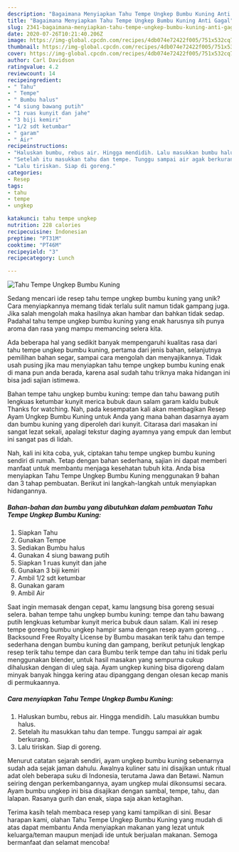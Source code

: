 ```yaml
---
description: "Bagaimana Menyiapkan Tahu Tempe Ungkep Bumbu Kuning Anti Gagal"
title: "Bagaimana Menyiapkan Tahu Tempe Ungkep Bumbu Kuning Anti Gagal"
slug: 2341-bagaimana-menyiapkan-tahu-tempe-ungkep-bumbu-kuning-anti-gagal
date: 2020-07-26T10:21:40.206Z
image: https://img-global.cpcdn.com/recipes/4db074e72422f005/751x532cq70/tahu-tempe-ungkep-bumbu-kuning-foto-resep-utama.jpg
thumbnail: https://img-global.cpcdn.com/recipes/4db074e72422f005/751x532cq70/tahu-tempe-ungkep-bumbu-kuning-foto-resep-utama.jpg
cover: https://img-global.cpcdn.com/recipes/4db074e72422f005/751x532cq70/tahu-tempe-ungkep-bumbu-kuning-foto-resep-utama.jpg
author: Carl Davidson
ratingvalue: 4.2
reviewcount: 14
recipeingredient:
- " Tahu"
- " Tempe"
- " Bumbu halus"
- "4 siung bawang putih"
- "1 ruas kunyit dan jahe"
- "3 biji kemiri"
- "1/2 sdt ketumbar"
- " garam"
- " Air"
recipeinstructions:
- "Haluskan bumbu, rebus air. Hingga mendidih. Lalu masukkan bumbu halus."
- "Setelah itu masukkan tahu dan tempe. Tunggu sampai air agak berkurang."
- "Lalu tiriskan. Siap di goreng."
categories:
- Resep
tags:
- tahu
- tempe
- ungkep

katakunci: tahu tempe ungkep 
nutrition: 228 calories
recipecuisine: Indonesian
preptime: "PT31M"
cooktime: "PT46M"
recipeyield: "3"
recipecategory: Lunch

---
```



![Tahu Tempe Ungkep Bumbu Kuning](https://img-global.cpcdn.com/recipes/4db074e72422f005/751x532cq70/tahu-tempe-ungkep-bumbu-kuning-foto-resep-utama.jpg)

Sedang mencari ide resep tahu tempe ungkep bumbu kuning yang unik? Cara menyiapkannya memang tidak terlalu sulit namun tidak gampang juga. Jika salah mengolah maka hasilnya akan hambar dan bahkan tidak sedap. Padahal tahu tempe ungkep bumbu kuning yang enak harusnya sih punya aroma dan rasa yang mampu memancing selera kita.

Ada beberapa hal yang sedikit banyak mempengaruhi kualitas rasa dari tahu tempe ungkep bumbu kuning, pertama dari jenis bahan, selanjutnya pemilihan bahan segar, sampai cara mengolah dan menyajikannya. Tidak usah pusing jika mau menyiapkan tahu tempe ungkep bumbu kuning enak di mana pun anda berada, karena asal sudah tahu triknya maka hidangan ini bisa jadi sajian istimewa.

Bahan tempe tahu ungkep bumbu kuning: tempe dan tahu bawang putih lengkuas ketumbar kunyit merica bubuk daun salam garam kaldu bubuk Thanks for watching. Nah, pada kesempatan kali akan membagikan Resep Ayam Ungkep Bumbu Kuning untuk Anda yang mana bahan dasarnya ayam dan bumbu kuning yang diperoleh dari kunyit. Citarasa dari masakan ini sangat lezat sekali, apalagi tekstur daging ayamnya yang empuk dan lembut ini sangat pas di lidah.


Nah, kali ini kita coba, yuk, ciptakan tahu tempe ungkep bumbu kuning sendiri di rumah. Tetap dengan bahan sederhana, sajian ini dapat memberi manfaat untuk membantu menjaga kesehatan tubuh kita. Anda bisa menyiapkan Tahu Tempe Ungkep Bumbu Kuning menggunakan 9 bahan dan 3 tahap pembuatan. Berikut ini langkah-langkah untuk menyiapkan hidangannya.

<!--inarticleads1-->

##### Bahan-bahan dan bumbu yang dibutuhkan dalam pembuatan Tahu Tempe Ungkep Bumbu Kuning:

1. Siapkan  Tahu
1. Gunakan  Tempe
1. Sediakan  Bumbu halus
1. Gunakan 4 siung bawang putih
1. Siapkan 1 ruas kunyit dan jahe
1. Gunakan 3 biji kemiri
1. Ambil 1/2 sdt ketumbar
1. Gunakan  garam
1. Ambil  Air


Saat ingin memasak dengan cepat, kamu langsung bisa goreng sesuai selera. bahan tempe tahu ungkep bumbu kuning: tempe dan tahu bawang putih lengkuas ketumbar kunyit merica bubuk daun salam. Kali ini resep tempe goreng bumbu ungkep hampir sama dengan resep ayam goreng.. . Backsound Free Royalty License by Bumbu masakan terik tahu dan tempe sederhana dengan bumbu kuning dan gampang, berikut petunjuk lengkap resep terik tahu tempe dan cara Bumbu terik tempe dan tahu ini tidak perlu menggunakan blender, untuk hasil masakan yang sempurna cukup dihaluskan dengan di uleg saja. Ayam ungkep kuning bisa digoreng dalam minyak banyak hingga kering atau dipanggang dengan olesan kecap manis di permukaannya. 

<!--inarticleads2-->

##### Cara menyiapkan Tahu Tempe Ungkep Bumbu Kuning:

1. Haluskan bumbu, rebus air. Hingga mendidih. Lalu masukkan bumbu halus.
1. Setelah itu masukkan tahu dan tempe. Tunggu sampai air agak berkurang.
1. Lalu tiriskan. Siap di goreng.


Menurut catatan sejarah sendiri, ayam ungkep bumbu kuning sebenarnya sudah ada sejak jaman dahulu. Awalnya kuliner satu ini disajikan untuk ritual adat oleh beberapa suku di Indonesia, terutama Jawa dan Betawi. Namun seiring dengan perkembangannya, ayam ungkep mulai dikonsumsi secara. Ayam bumbu ungkep ini bisa disajikan dengan sambal, tempe, tahu, dan lalapan. Rasanya gurih dan enak, siapa saja akan ketagihan. 

Terima kasih telah membaca resep yang kami tampilkan di sini. Besar harapan kami, olahan Tahu Tempe Ungkep Bumbu Kuning yang mudah di atas dapat membantu Anda menyiapkan makanan yang lezat untuk keluarga/teman maupun menjadi ide untuk berjualan makanan. Semoga bermanfaat dan selamat mencoba!
